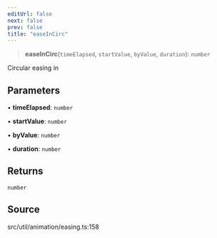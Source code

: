 ```yaml
---
editUrl: false
next: false
prev: false
title: "easeInCirc"
---
```


> **easeInCirc**(`timeElapsed`, `startValue`, `byValue`, `duration`): `number`

Circular easing in

## Parameters

• **timeElapsed**: `number`

• **startValue**: `number`

• **byValue**: `number`

• **duration**: `number`

## Returns

`number`

## Source

src/util/animation/easing.ts:158
